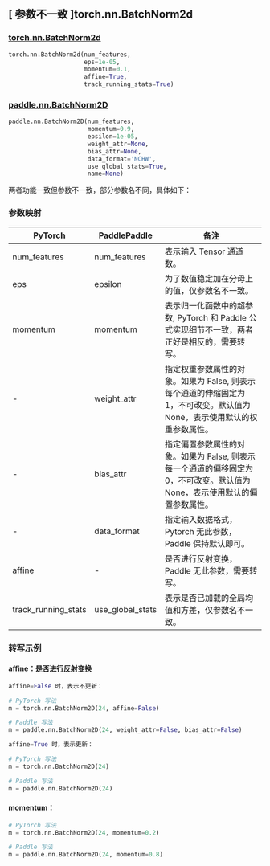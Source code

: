 ## [ 参数不一致 ]torch.nn.BatchNorm2d
### [torch.nn.BatchNorm2d](https://pytorch.org/docs/stable/generated/torch.nn.BatchNorm2d.html?highlight=batchnorm2d#torch.nn.BatchNorm2d)

```python
torch.nn.BatchNorm2d(num_features,
                     eps=1e-05,
                     momentum=0.1,
                     affine=True,
                     track_running_stats=True)
```

### [paddle.nn.BatchNorm2D](https://www.paddlepaddle.org.cn/documentation/docs/zh/api/paddle/nn/BatchNorm2D_cn.html#batchnorm2d)

```python
paddle.nn.BatchNorm2D(num_features,
                      momentum=0.9,
                      epsilon=1e-05,
                      weight_attr=None,
                      bias_attr=None,
                      data_format='NCHW',
                      use_global_stats=True,
                      name=None)
```

两者功能一致但参数不一致，部分参数名不同，具体如下：
### 参数映射
| PyTorch       | PaddlePaddle | 备注                                                   |
| ------------- | ------------ | ------------------------------------------------------ |
| num_features           | num_features      | 表示输入 Tensor 通道数。                                     |
| eps           | epsilon      | 为了数值稳定加在分母上的值，仅参数名不一致。                                     |
| momentum           | momentum      | 表示归一化函数中的超参数, PyTorch 和 Paddle 公式实现细节不一致，两者正好是相反的，需要转写。                                    |
| -             | weight_attr  | 指定权重参数属性的对象。如果为 False, 则表示每个通道的伸缩固定为 1，不可改变。默认值为 None，表示使用默认的权重参数属性。 |
| -             | bias_attr    | 指定偏置参数属性的对象。如果为 False, 则表示每一个通道的偏移固定为 0，不可改变。默认值为 None，表示使用默认的偏置参数属性。 |
| -             | data_format  | 指定输入数据格式， Pytorch 无此参数，Paddle 保持默认即可。 |
| affine        | -            | 是否进行反射变换， Paddle 无此参数，需要转写。         |
| track_running_stats | use_global_stats | 表示是否已加载的全局均值和方差，仅参数名不一致。         |

### 转写示例
#### affine：是否进行反射变换
```python
affine=False 时，表示不更新：

# PyTorch 写法
m = torch.nn.BatchNorm2D(24, affine=False)

# Paddle 写法
m = paddle.nn.BatchNorm2D(24, weight_attr=False, bias_attr=False)

affine=True 时，表示更新：

# PyTorch 写法
m = torch.nn.BatchNorm2D(24)

# Paddle 写法
m = paddle.nn.BatchNorm2D(24)
```

#### momentum：
```python
# PyTorch 写法
m = torch.nn.BatchNorm2D(24, momentum=0.2)

# Paddle 写法
m = paddle.nn.BatchNorm2D(24, momentum=0.8)
```
